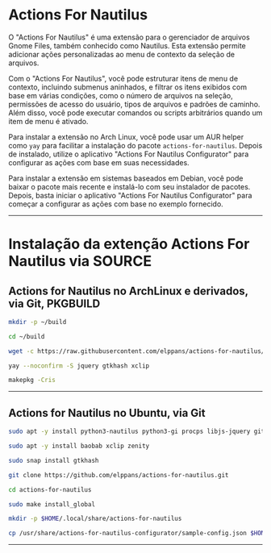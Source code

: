 # Actions For Nautilus

O "Actions For Nautilus" é uma extensão para o gerenciador de arquivos Gnome Files, também conhecido como Nautilus. Esta extensão permite adicionar ações personalizadas ao menu de contexto da seleção de arquivos.

Com o "Actions For Nautilus", você pode estruturar itens de menu de contexto, incluindo submenus aninhados, e filtrar os itens exibidos com base em várias condições, como o número de arquivos na seleção, permissões de acesso do usuário, tipos de arquivos e padrões de caminho. Além disso, você pode executar comandos ou scripts arbitrários quando um item de menu é ativado.

Para instalar a extensão no Arch Linux, você pode usar um AUR helper como `yay` para facilitar a instalação do pacote `actions-for-nautilus`. Depois de instalado, utilize o aplicativo "Actions For Nautilus Configurator" para configurar as ações com base em suas necessidades.

Para instalar a extensão em sistemas baseados em Debian, você pode baixar o pacote mais recente e instalá-lo com seu instalador de pacotes. Depois, basta iniciar o aplicativo "Actions For Nautilus Configurator" para começar a configurar as ações com base no exemplo fornecido.

___
# Instalação da extenção Actions For Nautilus via SOURCE

## Actions for Nautilus no ArchLinux e derivados, via Git, PKGBUILD

```bash
mkdir -p ~/build
```
```bash
cd ~/build
```
```bash
wget -c https://raw.githubusercontent.com/elppans/actions-for-nautilus/refs/heads/main/pkgbuild/PKGBUILD
```
```bash
yay --noconfirm -S jquery gtkhash xclip
```
```bash
makepkg -Cris
```
___
## Actions for Nautilus no Ubuntu, via Git

```bash
sudo apt -y install python3-nautilus python3-gi procps libjs-jquery git make
```
```bash
sudo apt -y install baobab xclip zenity
```
```bash
sudo snap install gtkhash
```
```bash
git clone https://github.com/elppans/actions-for-nautilus.git
```
```bash
cd actions-for-nautilus
```
```bash
sudo make install_global
```
```bash
mkdir -p $HOME/.local/share/actions-for-nautilus
```
```bash
cp /usr/share/actions-for-nautilus-configurator/sample-config.json $HOME/.local/share/actions-for-nautilus/config.json
```
___
